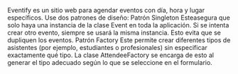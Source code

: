 Eventify es un sitio web para agendar eventos con día, hora y lugar específicos. Use dos patrones de diseño:
Patrón Singleton
Esteasegura que solo haya una instancia de la clase Event en toda la aplicación. Si se intenta crear otro evento, siempre se usará la misma instancia. Esto evita que se dupliquen los eventos.
Patrón Factory
Este permite crear diferentes tipos de asistentes (por ejemplo, estudiantes o profesionales) sin especificar exactamente qué tipo. La clase AttendeeFactory se encarga de esto al generar el tipo adecuado según lo que se seleccione en el formulario.


